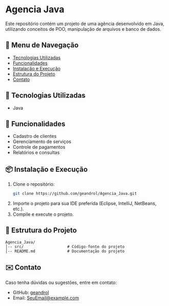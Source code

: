 # Agencia Java

Este repositório contém um projeto de uma agência desenvolvido em Java, utilizando conceitos de POO, manipulação de arquivos e banco de dados.

## 📌 Menu de Navegação

- [Tecnologias Utilizadas](#-tecnologias-utilizadas)
- [Funcionalidades](#-funcionalidades)
- [Instalação e Execução](#-instalação-e-execução)
- [Estrutura do Projeto](#-estrutura-do-projeto)
- [Contato](#-contato)

## 📌 Tecnologias Utilizadas

- Java

## 🚀 Funcionalidades

- Cadastro de clientes
- Gerenciamento de serviços
- Controle de pagamentos
- Relatórios e consultas

## 📦 Instalação e Execução

1. Clone o repositório:
   ```sh
   git clone https://github.com/geandrol/Agencia_Java.git
   ```
2. Importe o projeto para sua IDE preferida (Eclipse, IntelliJ, NetBeans, etc.).
3. Compile e execute o projeto.

## 📂 Estrutura do Projeto

```
Agencia_Java/
│-- src/                   # Código-fonte do projeto
│-- README.md              # Documentação do projeto
```

## ✉️ Contato

Caso tenha dúvidas ou sugestões, entre em contato:
- GitHub: [geandrol](https://github.com/geandrol)
- Email: [SeuEmail@example.com](geandro_a@hotmail.com)


